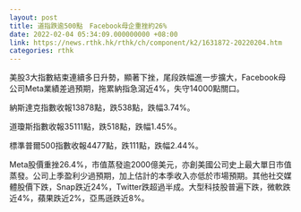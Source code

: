 ```yaml
---
layout: post
title: 道指跌逾500點　Facebook母企重挫約26%
date: 2022-02-04 05:34:09.000000000 +08:00
link: https://news.rthk.hk/rthk/ch/component/k2/1631872-20220204.htm
categories: rthk
---
```


美股3大指數結束連續多日升勢，顯著下挫，尾段跌幅進一步擴大，Facebook母公司Meta業績差過預期，拖累納指急瀉近4%，失守14000點關口。

納斯達克指數收報13878點，跌538點，跌幅3.74%。

道瓊斯指數收報35111點，跌518點，跌幅1.45%。

標準普爾500指數收報4477點，跌111點，跌幅2.44%。

Meta股價重挫26.4%，市值蒸發逾2000億美元，亦創美國公司史上最大單日市值蒸發。公司上季盈利少過預期，加上估計的本季收入亦低於市場預期。其他社交媒體股價下跌，Snap跌近24%，Twitter跌超過半成。大型科技股普遍下跌，微軟跌近4%，蘋果跌近2%，亞馬遜跌近8%。
